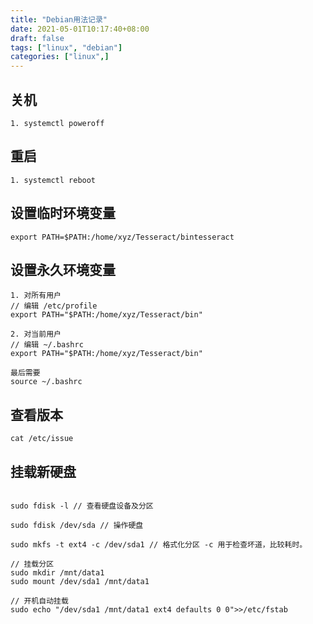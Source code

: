```yaml
---
title: "Debian用法记录"
date: 2021-05-01T10:17:40+08:00
draft: false
tags: ["linux", "debian"]
categories: ["linux",]
---
```


## 关机
```
1. systemctl poweroff
```

## 重启

```
1. systemctl reboot
```

## 设置临时环境变量

```
export PATH=$PATH:/home/xyz/Tesseract/bintesseract
```

## 设置永久环境变量

```
1. 对所有用户
// 编辑 /etc/profile
export PATH="$PATH:/home/xyz/Tesseract/bin"

2. 对当前用户
// 编辑 ~/.bashrc
export PATH="$PATH:/home/xyz/Tesseract/bin"

最后需要
source ~/.bashrc
```

## 查看版本

```
cat /etc/issue
```

## 挂载新硬盘

```shell

sudo fdisk -l // 查看硬盘设备及分区

sudo fdisk /dev/sda // 操作硬盘

sudo mkfs -t ext4 -c /dev/sda1 // 格式化分区 -c 用于检查坏道，比较耗时。

// 挂载分区
sudo mkdir /mnt/data1
sudo mount /dev/sda1 /mnt/data1

// 开机自动挂载
sudo echo "/dev/sda1 /mnt/data1 ext4 defaults 0 0">>/etc/fstab

```